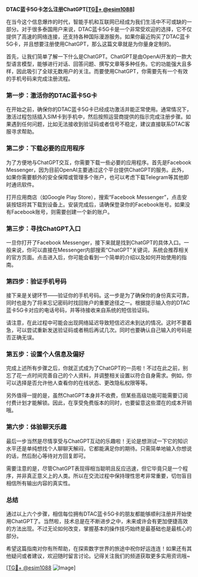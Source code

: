 **DTAC蓝卡5G卡怎么注册ChatGPT[[TG💪+ @esim1088](https://t.me/s/esim1088)]**

在当今这个信息爆炸的时代，智能手机和互联网已经成为我们生活中不可或缺的一部分。对于很多泰国用户来说，DTAC蓝卡5G卡是一个非常受欢迎的选择，它不仅提供了高速的网络连接，还支持各种国际漫游服务。如果你最近购买了DTAC蓝卡5G卡，并且想要注册使用ChatGPT，那么这篇文章就是为你量身定制的。

首先，让我们简单了解一下什么是ChatGPT。ChatGPT是由OpenAI开发的一款大型语言模型，能够进行对话、回答问题、撰写文章等多种任务。它的功能强大且多样，因此吸引了全球无数用户的关注。而要使用ChatGPT，你需要先有一个有效的手机号码来完成注册流程。

### **第一步：激活你的DTAC蓝卡5G卡**

在开始之前，确保你的DTAC蓝卡5G卡已经成功激活并能正常使用。通常情况下，激活过程包括插入SIM卡到手机中，然后按照运营商提供的指示完成注册步骤。如果遇到任何问题，比如无法接收到验证码或者信号不稳定，建议直接联系DTAC客服寻求帮助。

### **第二步：下载必要的应用程序**

为了方便地与ChatGPT交互，你需要下载一些必要的应用程序。首先是Facebook Messenger，因为目前OpenAI主要通过这个平台提供ChatGPT的服务。此外，如果你需要额外的安全保障或管理多个账户，也可以考虑下载Telegram等其他即时通讯软件。

打开应用商店（如Google Play Store），搜索“Facebook Messenger”，点击安装按钮将其下载到设备上。安装完成后，请确保登录你的Facebook账号。如果没有Facebook账号，则需要创建一个新的账户。

### **第三步：寻找ChatGPT入口**

一旦你打开了Facebook Messenger，接下来就是找到ChatGPT的具体入口。一般来说，你可以直接在Messenger内部搜索“ChatGPT”关键词，系统会推荐相关的官方页面。点击进入后，你可能会看到一个简单的介绍以及如何开始使用的指南。

### **第四步：验证手机号码**

接下来是关键环节——验证你的手机号码。这一步是为了确保你的身份真实可靠，同时也是为了将来忘记密码时找回账户的重要途径之一。根据提示输入你的DTAC蓝卡5G卡对应的电话号码，并等待接收来自系统的短信验证码。

请注意，在此过程中可能会出现网络延迟导致短信迟迟未到达的情况。这时不要着急，可以尝试重新发送验证码或者稍后再试几次。同时也要确认自己输入的号码是否正确无误。

### **第五步：设置个人信息及偏好**

完成上述所有步骤之后，你就正式成为了ChatGPT的一员啦！不过在此之前，别忘了花一点时间完善自己的个人资料，并调整相关设置以符合自身需求。例如，你可以选择是否允许他人查看你的在线状态、更改隐私权限等等。

另外值得一提的是，虽然ChatGPT本身并不收费，但某些高级功能可能需要订阅付费计划才能解锁。因此，在享受免费版本的同时，也要留意这些潜在的成本开销哦。

### **第六步：体验聊天乐趣**

最后一步当然是尽情享受与ChatGPT互动的乐趣啦！无论是想测试一下它的知识水平还是单纯想找个人聊聊天解闷，它都能满足你的期待。只需简单地输入你想说的话，然后耐心等待对方回复即可。

需要注意的是，尽管ChatGPT表现得相当聪明且反应迅速，但它毕竟只是一个程序，并非真正意义上的人类。所以在交流过程中保持理性思考非常重要，切勿盲目相信所有输出内容的真实性。

### **总结**

通过以上六个步骤，相信每位拥有DTAC蓝卡5G卡的朋友都能够顺利注册并开始使用ChatGPT了。当然啦，技术总是在不断进步之中，未来或许会有更加便捷高效的方法出现。不过无论如何改变，掌握基本的操作技巧始终是最基础也是最核心的部分。

希望这篇指南对你有所帮助，在探索数字世界的旅途中祝你好运连连！如果还有其他疑问或者建议，欢迎随时留言讨论。记得关注我们的频道获取更多实用资讯哦~

[[TG💪+ @esim1088](https://t.me/s/esim1088) ![Image](https://i.postimg.cc/4NQfJmqS/Snipaste-2025-05-13-00-14-12.png)]